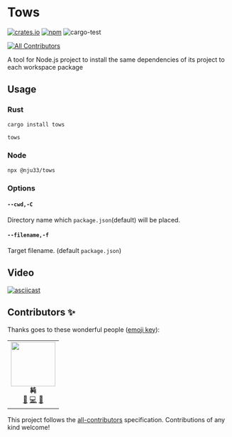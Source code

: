 # Tows

[![crates.io](https://badgen.net/crates/v/tows)](https://crates.io/crates/tows)
[![npm](https://badgen.net/npm/v/@nju33/tows)](https://www.npmjs.com/package/@nju33/tows)
![cargo-test](https://github.com/nju33/tows/workflows/cargo-test/badge.svg)

<!-- ALL-CONTRIBUTORS-BADGE:START - Do not remove or modify this section -->
[![All Contributors](https://img.shields.io/badge/all_contributors-1-orange.svg?style=flat-square)](#contributors-)
<!-- ALL-CONTRIBUTORS-BADGE:END -->

A tool for Node.js project to install the same dependencies of its project to each workspace package

## Usage

### Rust

```bash
cargo install tows

tows
```

### Node

```bash
npx @nju33/tows
```

### Options

#### `--cwd,-C`

Directory name which `package.json`(default) will be placed.

#### `--filename,-f`

Target filename. (default `package.json`)

## Video

[![asciicast](https://asciinema.org/a/311174.svg)](https://asciinema.org/a/311174)

## Contributors ✨

Thanks goes to these wonderful people ([emoji key](https://allcontributors.org/docs/en/emoji-key)):

<!-- ALL-CONTRIBUTORS-LIST:START - Do not remove or modify this section -->
<!-- prettier-ignore-start -->
<!-- markdownlint-disable -->
<table>
  <tr>
    <td align="center"><a href="https://nju33.com/"><img src="https://avatars2.githubusercontent.com/u/15901038?v=4" width="100px;" alt=""/><br /><sub><b>純</b></sub></a><br /><a href="https://github.com/nju33/tows/commits?author=nju33" title="Documentation">📖</a> <a href="https://github.com/nju33/tows/commits?author=nju33" title="Code">💻</a> <a href="https://github.com/nju33/tows/pulls?q=is%3Apr+reviewed-by%3Anju33" title="Reviewed Pull Requests">👀</a></td>
  </tr>
</table>

<!-- markdownlint-enable -->
<!-- prettier-ignore-end -->
<!-- ALL-CONTRIBUTORS-LIST:END -->

This project follows the [all-contributors](https://github.com/all-contributors/all-contributors) specification. Contributions of any kind welcome!
